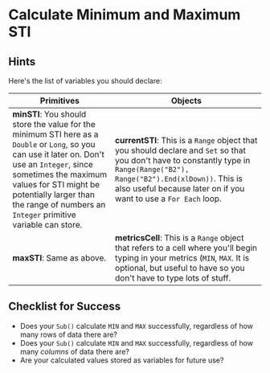 # Calculate Minimum and Maximum STI

## Hints

Here's the list of variables you should declare:

| **Primitives** | **Objects** |
| ------------- | ------------- |
| **minSTI**: You should store the value for the minimum STI here as a `Double` or `Long`, so you can use it later on. Don't use an `Integer`, since sometimes the maximum values for STI might be potentially larger than the range of numbers an `Integer` primitive variable can store. | **currentSTI**: This is a `Range` object that you should declare and `Set` so that you don't have to constantly type in `Range(Range("B2"), Range("B2").End(xlDown))`. This is also useful because later on if you want to use a `For Each` loop.  |
| **maxSTI**: Same as above. | **metricsCell**: This is a `Range` object that refers to a cell where you'll begin typing in your metrics (`MIN`, `MAX`. It is optional, but useful to have so you don't have to type lots of stuff.  |

## Checklist for Success

- Does your `Sub()` calculate `MIN` and `MAX` successfully, regardless of how many rows of data there are?
- Does your `Sub()` calculate `MIN` and `MAX` successfully, regardless of how many *columns* of data there are?
- Are your calculated values stored as variables for future use?

